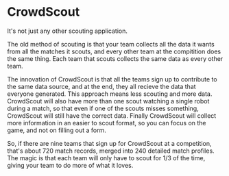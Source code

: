 # CrowdScout
It's not just any other scouting application. 

The old method of scouting is that your team collects all the data it wants from all the matches it scouts,
and every other team at the compitition does the same thing. Each team that scouts collects the same data as every other team.

  The innovation of CrowdScout is that all the teams sign up to contribute to the same data source, and at the end, they all recieve the data that everyone generated. This approach means less scouting and more data. CrowdScout will also have more than one scout watching a single robot during a match, so that even if one of the scouts misses something, CrowdScout will still have the correct data. Finally CrowdScout will collect more information in an easier to scout format, so you can focus on the game, and not on filling out a form.

  So, if there are nine teams that sign up for CrowdScout at a competition, that's about 720 match records, merged into 240 detailed match profiles. The magic is that each team will only have to scout for 1/3 of the time, giving your team to do more of what it loves.

<!--If your interested in helping, drop our team a line at entechrobotics(at)gmail.com. We'd love to have you on our project.-->
